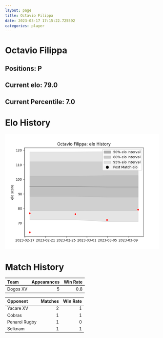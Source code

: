 ```yaml
---  
layout: page  
title: Octavio Filippa  
date: 2023-03-17 17:15:22.725592  
categories: player  
---
```

# Octavio Filippa

## Positions: P

## Current elo: 79.0

## Current Percentile: 7.0

# Elo History


![elo history](history_OctavioFilippa.png)
# Match History


| Team     |   Appearances |   Win Rate |
|:---------|--------------:|-----------:|
| Dogos XV |             5 |        0.8 |

| Opponent      |   Matches |   Win Rate |
|:--------------|----------:|-----------:|
| Yacare XV     |         2 |          1 |
| Cobras        |         1 |          1 |
| Penarol Rugby |         1 |          0 |
| Selknam       |         1 |          1 |